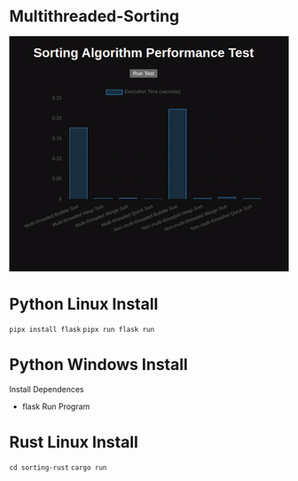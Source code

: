 # Multithreaded-Sorting
![Demo Animation](demo.gif)

# Python Linux Install
```pipx install flask```
```pipx run flask run```

# Python Windows Install
Install Dependences
- flask
Run Program

# Rust Linux Install
```cd sorting-rust```
```cargo run```
